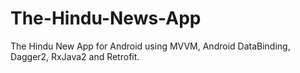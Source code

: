 # The-Hindu-News-App

The Hindu New App for Android using MVVM, Android DataBinding, Dagger2, RxJava2 and Retrofit.
